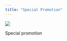 ```yaml
---
title: "Special Promotion"
---
```

<div class="page_img">
    <img src="images/header.jpg"/>
</div>
<div class="container">
    <div>
        <p>Special promotion</p>
    </div>
</div>